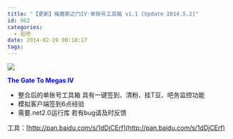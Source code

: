 ```yaml
---
title: "【更新】梅嘉斯之门IV·单账号工具箱 v1.1 [Update 2014.5.2]"
id: 962
categories:
  - 贴吧
date: 2014-02-28 00:18:17
tags:
---
```


![](http://ww4.sinaimg.cn/mw690/841aea59jw1eegv3yke2fj20it0ca755.jpg)

**<span style="color: #0000FF;">The Gate To Megas IV</span>**

* 整合后的单账号工具箱 具有一键签到、清粉、挂T豆、吧务监控功能
* 模拟客户端签到6点经验
* 需要.net2.0运行库 若有bug请及时反馈
<!--more-->

<!--easy2hide start{reply_to_this=true}-->
工具：[http://pan.baidu.com/s/1dDjCErf](http://pan.baidu.com/s/1dDjCErf)
<!--easy2hide end-->